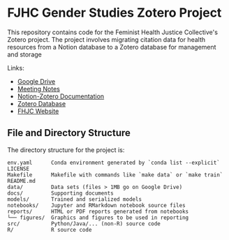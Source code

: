 <!--
DataLab Project Template

Replace allcaps text with your project details. PROJECT_NAME should be your
project's short name.

On GitHub, name the project repository according to the following format:

YEAR_COLLABORATOR_PROJECT_NAME

The project's Google Drive directory should also follow this format.

In the listing of directories, delete anything that isn't relevant to your
project.
-->

# FJHC Gender Studies Zotero Project

This repository contains code for the Feminist Health Justice Collective's Zotero project. The
project involves migrating citation data for health resources from a Notion database to a Zotero 
database for management and storage

Links:

* [Google Drive][google]
* [Meeting Notes][meeting]
* [Notion-Zotero Documentation][docs]
* [Zotero Database][zotero_db]
* [FHJC Website][fhjc]

[google]: https://drive.google.com/drive/folders/1M7pJgameInSk76bCYVXtMFXs0orcbB0N
[meeting]: https://docs.google.com/document/d/1pKjNsDqv-b0AZuQaIt6QKViyeDv0skGOBL2rFsALok0
[docs]: https://docs.google.com/document/d/1_DqvkqctqpUFcQPRD5KfqOlEobT_hj-m-mGbFdALN9o
[zotero_db]: https://www.zotero.org/groups/5178293/feministhealthjusticecollective/library
[fhjc]: https://www.feministhealthjustice.com/


## File and Directory Structure

The directory structure for the project is:

```
env.yaml      Conda environment generated by `conda list --explicit`
LICENSE
Makefile      Makefile with commands like `make data` or `make train`
README.md
data/         Data sets (files > 1MB go on Google Drive)
docs/         Supporting documents
models/       Trained and serialized models
notebooks/    Jupyter and RMarkdown notebook source files
reports/      HTML or PDF reports generated from notebooks
└── figures/  Graphics and figures to be used in reporting
src/          Python/Java/... (non-R) source code
R/            R source code
```

<!--
The files in the `data/` directory are:

```

```
-->
